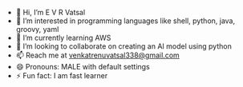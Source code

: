 - 👋 Hi, I’m E V R Vatsal 
- 👀 I’m interested in programming languages like shell, python, java, groovy, yaml
- 🌱 I’m currently learning AWS
- 💞️ I’m looking to collaborate on creating an AI model using python
- 📫 Reach me at venkatrenuvatsal338@gmail.com
- 😄 Pronouns: MALE with default settings
- ⚡ Fun fact: I am fast learner

<!---
renuvatsal/renuvatsal is a ✨ special ✨ repository because its `README.md` (this file) appears on your GitHub profile.
You can click the Preview link to take a look at your changes.
--->
